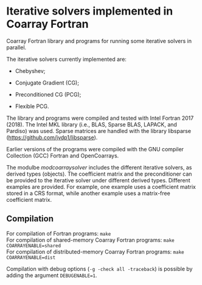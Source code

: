 # Iterative solvers implemented in Coarray Fortran  


Coarray Fortran library and programs for running some iterative solvers in parallel.  

The iterative solvers currently implemented are:  


 * Chebyshev;  


 * Conjugate Gradient (CG);  


 * Preconditioned CG (PCG);  


 * Flexible PCG.  


The library and programs were compiled and tested with Intel Fortran 2017 (2018). The Intel MKL library (i.e., BLAS, Sparse BLAS, LAPACK, and Pardiso) was used. Sparse matrices are handled with the library libsparse (https://github.com/jvdp1/libsparse).  

Earlier versions of the programs were compiled with the GNU compiler Collection (GCC) Fortran and OpenCoarrays.  

The modulbe *modcoarraysolver* includes the different iterative solvers, as derived types (objects). The coefficient matrix and the preconditioner can be provided to the iterative solver under different derived types. Different examples are provided. For example, one example uses a coefficient matrix stored in a CRS format, while another example uses a matrix-free coefficient matrix.  


## Compilation  


For compilation of Fortran programs: `make`  
For compilation of shared-memory Coarray Fortran programs: `make COARRAYENABLE=shared`  
For compilation of distributed-memory Coarray Fortran programs: `make COARRAYENABLE=dist`  

Compilation with debug options (`-g -check all -traceback`) is possible by adding the argument `DEBUGENABLE=1`.  



